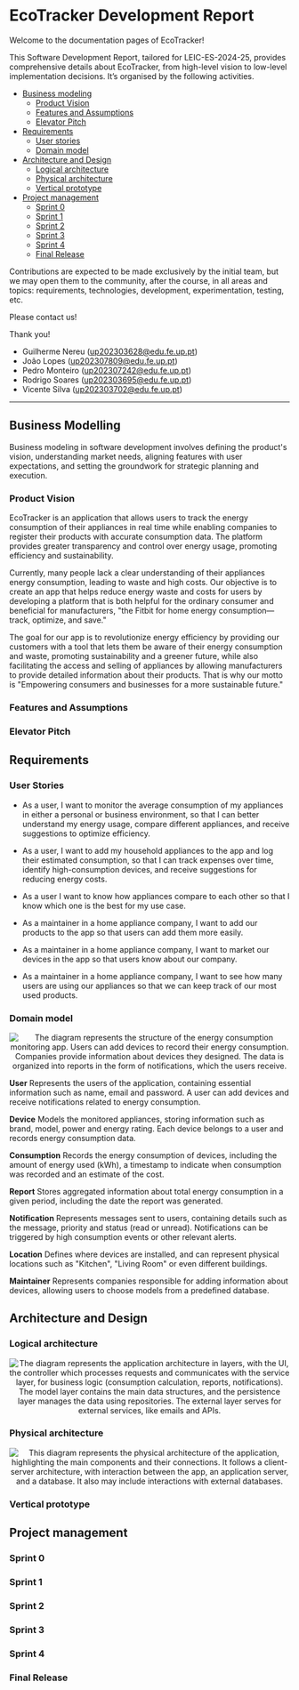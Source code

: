 # EcoTracker Development Report

Welcome to the documentation pages of EcoTracker!

This Software Development Report, tailored for LEIC-ES-2024-25, provides comprehensive details about EcoTracker, from high-level vision to low-level implementation decisions. It’s organised by the following activities. 

* [Business modeling](#Business-Modelling) 
  * [Product Vision](#Product-Vision)
  * [Features and Assumptions](#Features-and-Assumptions)
  * [Elevator Pitch](#Elevator-pitch)
* [Requirements](#Requirements)
  * [User stories](#User-stories)
  * [Domain model](#Domain-model)
* [Architecture and Design](#Architecture-And-Design)
  * [Logical architecture](#Logical-Architecture)
  * [Physical architecture](#Physical-Architecture)
  * [Vertical prototype](#Vertical-Prototype)
* [Project management](#Project-Management)
  * [Sprint 0](#Sprint-0)
  * [Sprint 1](#Sprint-1)
  * [Sprint 2](#Sprint-2)
  * [Sprint 3](#Sprint-3)
  * [Sprint 4](#Sprint-4)
  * [Final Release](#Final-Release)

Contributions are expected to be made exclusively by the initial team, but we may open them to the community, after the course, in all areas and topics: requirements, technologies, development, experimentation, testing, etc.

Please contact us!

Thank you!

* Guilherme Nereu (up202303628@edu.fe.up.pt)
* João Lopes (up202307809@edu.fe.up.pt)
* Pedro Monteiro (up202307242@edu.fe.up.pt)
* Rodrigo Soares (up202303695@edu.fe.up.pt)
* Vicente Silva (up202303702@edu.fe.up.pt)

---
## Business Modelling

Business modeling in software development involves defining the product's vision, understanding market needs, aligning features with user expectations, and setting the groundwork for strategic planning and execution.

### Product Vision

<!-- 
Start by defining a clear and concise vision for your app, to help members of the team, contributors, and users into focusing their often disparate views into a concise, visual, and short textual form. 

The vision should provide a "high concept" of the product for marketers, developers, and managers.

A product vision describes the essential of the product and sets the direction to where a product is headed, and what the product will deliver in the future. 

**We favor a catchy and concise statement, ideally one sentence.**

We suggest you use the product vision template described in the following link:
* [How To Create A Convincing Product Vision To Guide Your Team, by uxstudioteam.com](https://uxstudioteam.com/ux-blog/product-vision/)

To learn more about how to write a good product vision, please see:
* [Vision, by scrumbook.org](http://scrumbook.org/value-stream/vision.html)
* [Product Management: Product Vision, by ProductPlan](https://www.productplan.com/glossary/product-vision/)
* [How to write a vision, by dummies.com](https://www.dummies.com/business/marketing/branding/how-to-write-vision-and-mission-statements-for-your-brand/)
* [20 Inspiring Vision Statement Examples (2019 Updated), by lifehack.org](https://www.lifehack.org/articles/work/20-sample-vision-statement-for-the-new-startup.html)
-->

EcoTracker is an application that allows users to track the energy consumption of their appliances in real time while enabling companies to register their products with accurate consumption data. The platform provides greater transparency and control over energy usage, promoting efficiency and sustainability.

Currently, many people lack a clear understanding of their appliances energy consumption, leading to waste and high costs. Our objective is to create an app that helps reduce energy waste and costs for users by developing a platform that is both helpful for the ordinary consumer and beneficial for manufacturers, "the Fitbit for home energy consumption—track, optimize, and save."


The goal for our app is to revolutionize energy efficiency by providing our customers with a tool that lets them be aware of their energy consumption and waste, promoting sustainability and a greener future, while also facilitating the access and selling of appliances by allowing manufacturers to provide detailed information about their products. That is why our motto is "Empowering consumers and businesses for a more sustainable future."



### Features and Assumptions
<!-- 
Indicate an  initial/tentative list of high-level features - high-level capabilities or desired services of the system that are necessary to deliver benefits to the users.
 - Feature XPTO - a few words to briefly describe the feature
 - Feature ABCD - ...
...

Optionally, indicate an initial/tentative list of assumptions that you are doing about the app and dependencies of the app to other systems.
-->



### Elevator Pitch
<!-- 
Draft a small text to help you quickly introduce and describe your product in a short time (lift travel time ~90 seconds) and a few words (~800 characters), a technique usually known as elevator pitch.

Take a look at the following links to learn some techniques:
* [Crafting an Elevator Pitch](https://www.mindtools.com/pages/article/elevator-pitch.htm)
* [The Best Elevator Pitch Examples, Templates, and Tactics - A Guide to Writing an Unforgettable Elevator Speech, by strategypeak.com](https://strategypeak.com/elevator-pitch-examples/)
* [Top 7 Killer Elevator Pitch Examples, by toggl.com](https://blog.toggl.com/elevator-pitch-examples/)
-->

## Requirements

### User Stories
<!-- 
In this section, you should describe all kinds of requirements for your module: functional and non-functional requirements.

For LEIC-ES-2024-25, the requirements will be gathered and documented as user stories. 

Please add in this section a concise summary of all the user stories.

**User stories as GitHub Project Items**
The user stories themselves should be created and described as items in your GitHub Project with the label "user story". 

A user story is a description of a desired functionality told from the perspective of the user or customer. A starting template for the description of a user story is *As a < user role >, I want < goal > so that < reason >.*

Name the item with either the full user story or a shorter name. In the “comments” field, add relevant notes, mockup images, and acceptance test scenarios, linking to the acceptance test in Gherkin when available, and finally estimate value and effort.

**INVEST in good user stories**. 
You may add more details after, but the shorter and complete, the better. In order to decide if the user story is good, please follow the [INVEST guidelines](https://xp123.com/articles/invest-in-good-stories-and-smart-tasks/).

**User interface mockups**.
After the user story text, you should add a draft of the corresponding user interfaces, a simple mockup or draft, if applicable.

**Acceptance tests**.
For each user story you should write also the acceptance tests (textually in [Gherkin](https://cucumber.io/docs/gherkin/reference/)), i.e., a description of scenarios (situations) that will help to confirm that the system satisfies the requirements addressed by the user story.

**Value and effort**.
At the end, it is good to add a rough indication of the value of the user story to the customers (e.g. [MoSCoW](https://en.wikipedia.org/wiki/MoSCoW_method) method) and the team should add an estimation of the effort to implement it, for example, using points in a kind-of-a Fibonnacci scale (1,2,3,5,8,13,20,40, no idea).

-->

- As a user, I want to monitor the average consumption of my appliances in either a personal or business environment, so that I can better understand my energy usage, compare different appliances, and receive suggestions to optimize efficiency.

- As a user, I want to add my household appliances to the app and log their estimated consumption, so that I can track expenses over time, identify high-consumption devices, and receive suggestions for reducing energy costs.

- As a user I want to know how appliances compare to each other so that I know which one is the best for my use case.

- As a maintainer in a home appliance company, I want to add our products to the app so that users can add them more easily.

- As a maintainer in a home appliance company, I want to market our devices in the app so that users know about our company.

- As a maintainer in a home appliance company, I want to see how many users are using our appliances so that we can keep track of our most used products.

### Domain model

 <p align="center">
  <img src="images/DomainModel.png" 
  alt=" The diagram represents the structure of the energy consumption monitoring app. 
        Users can add devices to record their energy consumption. 
        Companies provide information about devices they designed.
        The data is organized into reports in the form of notifications, which the users receive."/>
</p>

**User**
Represents the users of the application, containing essential information such as name, email and password. A user can add devices and receive notifications related to energy consumption.

**Device**
Models the monitored appliances, storing information such as brand, model, power and energy rating. Each device belongs to a user and records energy consumption data.

**Consumption**
Records the energy consumption of devices, including the amount of energy used (kWh), a timestamp to indicate when consumption was recorded and an estimate of the cost.

**Report**
Stores aggregated information about total energy consumption in a given period, including the date the report was generated.

**Notification**
Represents messages sent to users, containing details such as the message, priority and status (read or unread). Notifications can be triggered by high consumption events or other relevant alerts.

**Location**
Defines where devices are installed, and can represent physical locations such as "Kitchen", "Living Room" or even different buildings.

**Maintainer**
Represents companies responsible for adding information about devices, allowing users to choose models from a predefined database.


## Architecture and Design
<!--
The architecture of a software system encompasses the set of key decisions about its organization. 

A well written architecture document is brief and reduces the amount of time it takes new programmers to a project to understand the code to feel able to make modifications and enhancements.

To document the architecture requires describing the decomposition of the system in their parts (high-level components) and the key behaviors and collaborations between them. 

In this section you should start by briefly describing the components of the project and their interrelations. You should describe how you solved typical problems you may have encountered, pointing to well-known architectural and design patterns, if applicable.
-->


### Logical architecture

<p align="center">
  <img src="images/PackageDiagram.png" 
  alt=" The diagram represents the application architecture in layers, with the UI, the
        controller which processes requests and communicates with the service layer, 
        for business logic (consumption calculation, reports, notifications).
        The model layer contains the main data structures, and the persistence layer
        manages the data using repositories. The external layer serves for
        external services, like emails and APIs.
        "/>
</p>

### Physical architecture

<p align="center">
  <img src="images/DeploymentDiagram.png" 
  alt=" This diagram represents the physical architecture of the application, 
        highlighting the main components and their connections. 
        It follows a client-server architecture, with interaction between the app, 
        an application server, and a database. It also may include interactions with external databases.
        "/>
</p>


### Vertical prototype
<!--
To help on validating all the architectural, design and technological decisions made, we usually implement a vertical prototype, a thin vertical slice of the system integrating as much technologies we can.

In this subsection please describe which feature, or part of it, you have implemented, and how, together with a snapshot of the user interface, if applicable.

At this phase, instead of a complete user story, you can simply implement a small part of a feature that demonstrates thay you can use the technology, for example, show a screen with the app credits (name and authors).
-->

## Project management
<!--
Software project management is the art and science of planning and leading software projects, in which software projects are planned, implemented, monitored and controlled.

In the context of ESOF, we recommend each team to adopt a set of project management practices and tools capable of registering tasks, assigning tasks to team members, adding estimations to tasks, monitor tasks progress, and therefore being able to track their projects.

Common practices of managing agile software development with Scrum are: backlog management, release management, estimation, Sprint planning, Sprint development, acceptance tests, and Sprint retrospectives.

You can find below information and references related with the project management: 

* Backlog management: Product backlog and Sprint backlog in a [Github Projects board](https://github.com/orgs/FEUP-LEIC-ES-2023-24/projects/64);
* Release management: [v0](#), v1, v2, v3, ...;
* Sprint planning and retrospectives: 
  * plans: screenshots of Github Projects board at begin and end of each Sprint;
  * retrospectives: meeting notes in a document in the repository, addressing the following questions:
    * Did well: things we did well and should continue;
    * Do differently: things we should do differently and how;
    * Puzzles: things we don’t know yet if they are right or wrong… 
    * list of a few improvements to implement next Sprint;

-->

### Sprint 0

### Sprint 1

### Sprint 2

### Sprint 3

### Sprint 4

### Final Release



